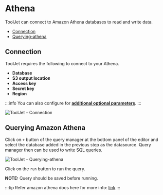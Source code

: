 
# Athena

ToolJet can connect to Amazon Athena databases to read and write data. 

- [Connection](#connection)
- [Querying-athena](#querying-athena)

## Connection

ToolJet requires the following to connect to your Athena.

- **Database**
- **S3 output location**
- **Access key**
- **Secret key**
- **Region**

:::info
You can also configure for **[additional optional parameters](https://github.com/ghdna/athena-express)**.
:::

<div style={{textAlign: 'center'}}>

![ToolJet - Connection](/img/datasource-reference/athena/athena-connection.png)

</div>

## Querying Amazon Athena

Click on `+` button of the query manager at the bottom panel of the editor and select the database added in the previous step as the datasource. Query manager then can be used to write SQL queries.

<div style={{textAlign: 'center'}}>

![ToolJet - Querying-athena](/img/datasource-reference/athena/athena-query.png)

</div>

Click on the `run` button to run the query. 

**NOTE:** Query should be saved before running.

:::tip
Refer amazon athena docs here for more info: [link](https://docs.aws.amazon.com/athena/latest/ug/what-is.html)
:::
